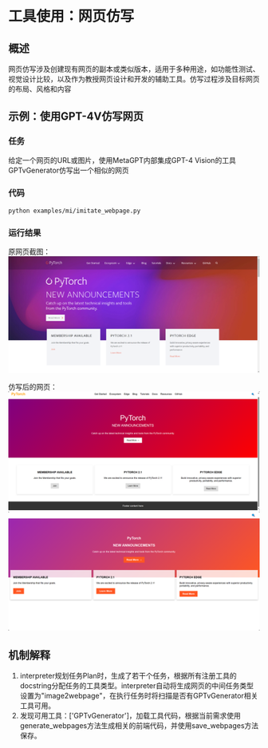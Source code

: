 # 工具使用：网页仿写

## 概述

网页仿写涉及创建现有网页的副本或类似版本，适用于多种用途，如功能性测试、视觉设计比较，以及作为教授网页设计和开发的辅助工具。仿写过程涉及目标网页的布局、风格和内容

## 示例：使用GPT-4V仿写网页

### 任务

给定一个网页的URL或图片，使用MetaGPT内部集成GPT-4 Vision的工具GPTvGenerator仿写出一个相似的网页

### 代码

```bash
python examples/mi/imitate_webpage.py
```

### 运行结果

原网页截图：
<img src="../../../../../public/image/guide/use_cases/interpreter/ori_webpage.png">

仿写后的网页：
<img src="../../../../../public/image/guide/use_cases/interpreter/imitate1.png">
<img src="../../../../../public/image/guide/use_cases/interpreter/imitate2.png">

## 机制解释

1. interpreter规划任务Plan时，生成了若干个任务，根据所有注册工具的docstring分配任务的工具类型。interpreter自动将生成网页的中间任务类型设置为"image2webpage"，在执行任务时将扫描是否有GPTvGenerator相关工具可用。
2. 发现可用工具：['GPTvGenerator']，加载工具代码，根据当前需求使用generate_webpages方法生成相关的前端代码，并使用save_webpages方法保存。
